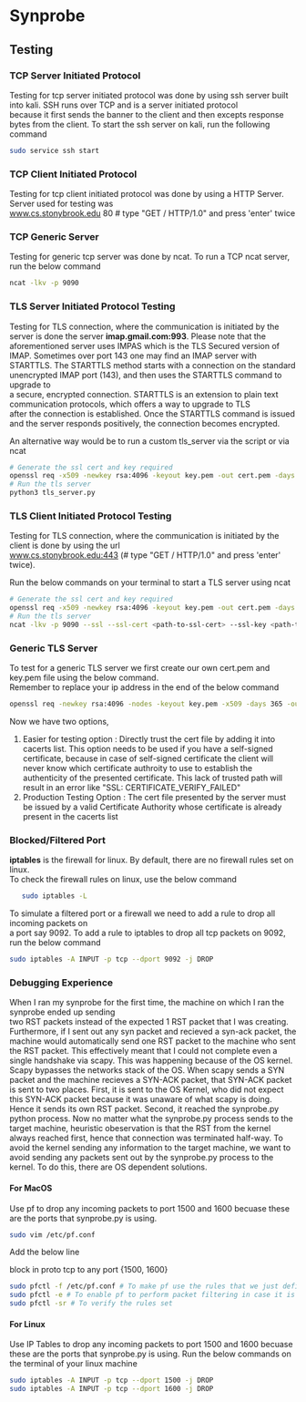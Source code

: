 # Synprobe

## Testing

### TCP Server Initiated Protocol
Testing for tcp server initiated protocol was done by using ssh server built into kali. SSH runs over TCP and is a server initiated protocol  
because it first sends the banner to the client and then excepts response bytes from the client.
To start the ssh server on kali, run the following command
```bash
sudo service ssh start
```

### TCP Client Initiated Protocol
Testing for tcp client initiated protocol was done by using a HTTP Server. Server used for testing was  
www.cs.stonybrook.edu 80   # type "GET / HTTP/1.0" and press 'enter' twice

### TCP Generic Server
Testing for generic tcp server was done by ncat. To run a TCP ncat server, run the below
command
```bash
ncat -lkv -p 9090
```

### TLS Server Initiated Protocol Testing
Testing for TLS connection, where the communication is initiated by the server is done the server **imap.gmail.com:993**. Please note that
the aforementioned server uses IMPAS which is the TLS Secured version of IMAP. Sometimes over port 143 one may find an IMAP server with STARTTLS.
The STARTTLS method starts with a connection on the standard unencrypted IMAP port (143), and then uses the STARTTLS command to upgrade to  
a secure,  encrypted connection. STARTTLS is an extension to plain text communication protocols, which offers a way to upgrade to TLS  
after the connection is established. Once the STARTTLS command is issued and the server responds positively, the connection becomes encrypted.

An alternative way would be to run a custom tls_server via the script or via ncat
```bash
# Generate the ssl cert and key required
openssl req -x509 -newkey rsa:4096 -keyout key.pem -out cert.pem -days 365 -nodes 
# Run the tls server
python3 tls_server.py
```

### TLS Client Initiated Protocol Testing
Testing for TLS connection, where the communication is initiated by the client is done by using the url  
www.cs.stonybrook.edu:443   (# type "GET / HTTP/1.0" and press 'enter' twice).

Run the below commands on your terminal to start a TLS server using ncat
```bash
# Generate the ssl cert and key required
openssl req -x509 -newkey rsa:4096 -keyout key.pem -out cert.pem -days 365 -nodes 
# Run the tls server
ncat -lkv -p 9090 --ssl --ssl-cert <path-to-ssl-cert> --ssl-key <path-to-ssl-key>
```

### Generic TLS Server
To test for a generic TLS server we first create our own cert.pem and key.pem file using the below command.  
Remember to replace your ip address in the end of the below command
```bash
openssl req -newkey rsa:4096 -nodes -keyout key.pem -x509 -days 365 -out cert.pem -subj "/CN=myserver" -extensions SAN -config <(printf "[req]\ndistinguished_name=req\n[SAN]\nsubjectAltName=IP:172.31.66.239")
```
Now we have two options,
1. Easier for testing option : Directly trust the cert file by adding it into cacerts list. This option needs to be used if you have a
self-signed certificate, because in case of self-signed certificate the client will never know which certificate authroity to use to
establish the authenticity of the presented certificate. This lack of trusted path will result in an error like "SSL: CERTIFICATE_VERIFY_FAILED"
2. Production Testing Option : The cert file presented by the server must be issued by a valid Certificate Authority whose certificate is
already present in the cacerts list

### Blocked/Filtered Port
**iptables** is the firewall for linux. By default, there are no firewall rules set on linux.  
To check the firewall rules on linux, use the below command

```bash
   sudo iptables -L
```

To simulate a filtered port or a firewall we need to add a rule to drop all incoming packets on  
a port say 9092. To add a rule to iptables to drop all tcp packets on 9092, run the below command
```bash
sudo iptables -A INPUT -p tcp --dport 9092 -j DROP
```

### Debugging Experience
When I ran my synprobe for the first time, the machine on which I ran the synprobe ended up sending  
two RST packets instead of the expected 1 RST packet that I was creating. Furthermore, if I sent out any
syn packet and recieved a syn-ack packet, the machine would automatically send one RST packet to the
machine who sent the RST packet. This effectively meant that I could not complete even a single handshake
via scapy. This was happening because of the OS kernel. Scapy bypasses the networks stack of the OS. When
scapy sends a SYN packet and the machine recieves a SYN-ACK packet, that SYN-ACK packet is sent to two
places. First, it is sent to the OS Kernel, who did not expect this SYN-ACK packet because it was
unaware of what scapy is doing. Hence it sends its own RST packet. Second, it reached the synprobe.py
python process. Now no matter what the synprobe.py process sends to the target machine, heuristic
obeservation is that the RST from the kernel always reached first, hence that connection was terminated
half-way. To avoid the kernel sending any information to the target machine, we want to avoid sending
any packets sent out by the synprobe.py process to the kernel. To do this, there are OS dependent solutions.
####  For MacOS
Use pf to drop any incoming packets to port 1500 and 1600 becuase these are the ports that
synprobe.py is using.

```bash
sudo vim /etc/pf.conf
```
Add the below line

block in proto tcp to any port {1500, 1600}

```bash
sudo pfctl -f /etc/pf.conf # To make pf use the rules that we just defined. 
sudo pfctl -e # To enable pf to perform packet filtering in case it is disabled
sudo pfctl -sr # To verify the rules set
```


#### For Linux
Use IP Tables to drop any incoming packets to port 1500 and 1600 becuase these are the ports that
synprobe.py is using. Run the below commands on the terminal of your linux machine

```bash
sudo iptables -A INPUT -p tcp --dport 1500 -j DROP
sudo iptables -A INPUT -p tcp --dport 1600 -j DROP
```